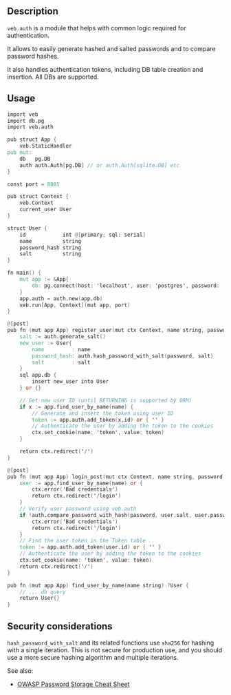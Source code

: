 ## Description

`veb.auth` is a module that helps with common logic required for authentication.

It allows to easily generate hashed and salted passwords and to compare password hashes.

It also handles authentication tokens, including DB table creation and insertion.
All DBs are supported.

## Usage

```v
import veb
import db.pg
import veb.auth

pub struct App {
	veb.StaticHandler
pub mut:
	db   pg.DB
	auth auth.Auth[pg.DB] // or auth.Auth[sqlite.DB] etc
}

const port = 8081

pub struct Context {
	veb.Context
	current_user User
}

struct User {
	id            int @[primary; sql: serial]
	name          string
	password_hash string
	salt          string
}

fn main() {
	mut app := &App{
		db: pg.connect(host: 'localhost', user: 'postgres', password: '', dbname: 'postgres')!
	}
	app.auth = auth.new(app.db)
	veb.run[App, Context](mut app, port)
}

@[post]
pub fn (mut app App) register_user(mut ctx Context, name string, password string) veb.Result {
	salt := auth.generate_salt()
	new_user := User{
		name         : name
		password_hash: auth.hash_password_with_salt(password, salt)
		salt         : salt
	}
	sql app.db {
		insert new_user into User
	} or {}

	// Get new user ID (until RETURNING is supported by ORM)
	if x := app.find_user_by_name(name) {
		// Generate and insert the token using user ID
		token := app.auth.add_token(x.id) or { '' }
		// Authenticate the user by adding the token to the cookies
		ctx.set_cookie(name: 'token', value: token)
	}

	return ctx.redirect('/')
}

@[post]
pub fn (mut app App) login_post(mut ctx Context, name string, password string) veb.Result {
	user := app.find_user_by_name(name) or {
		ctx.error('Bad credentials')
		return ctx.redirect('/login')
	}
	// Verify user password using veb.auth
	if !auth.compare_password_with_hash(password, user.salt, user.password_hash) {
		ctx.error('Bad credentials')
		return ctx.redirect('/login')
	}
	// Find the user token in the Token table
	token := app.auth.add_token(user.id) or { '' }
	// Authenticate the user by adding the token to the cookies
	ctx.set_cookie(name: 'token', value: token)
	return ctx.redirect('/')
}

pub fn (mut app App) find_user_by_name(name string) ?User {
	// ... db query
	return User{}
}
```

## Security considerations

`hash_password_with_salt` and its related functions use `sha256` for hashing with a single
iteration. This is not secure for production use, and you should use a more secure hashing
algorithm and multiple iterations.

See also:
- [OWASP Password Storage Cheat Sheet](https://cheatsheetseries.owasp.org/cheatsheets/Password_Storage_Cheat_Sheet.html)
